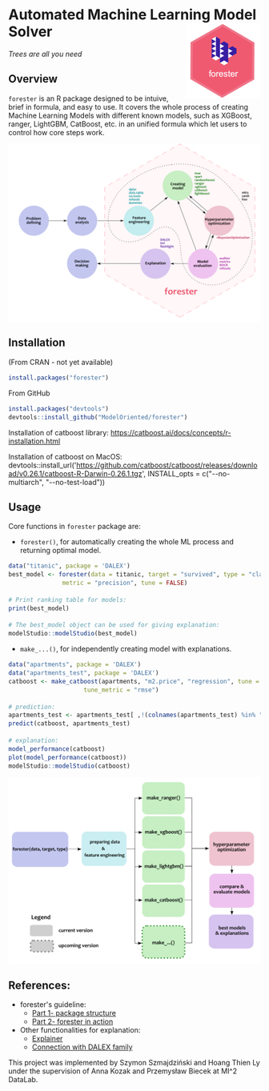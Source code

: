 # Automated Machine Learning Model Solver <img src="man/figures/logo.png" align="right" width="150"/>


_Trees are all you need_

## Overview

`forester` is an R package designed to be intuive, brief in formula, and easy to use. It covers the whole process of creating Machine Learning Models with different known models, such as XGBoost, ranger, LightGBM, CatBoost, etc. in an unified formula which let users to control how core steps work.

<img src="man/figures/graph.png" align="center" width="600"/>



## Installation

(From CRAN - not yet available)

``` r
install.packages("forester")
```


From GitHub

``` r
install.packages("devtools")
devtools::install_github("ModelOriented/forester")
```

Installation of catboost library:  https://catboost.ai/docs/concepts/r-installation.html

Installation of catboost on MacOS: devtools::install_url('https://github.com/catboost/catboost/releases/download/v0.26.1/catboost-R-Darwin-0.26.1.tgz', INSTALL_opts = c("--no-multiarch", "--no-test-load")) 

## Usage
Core functions in `forester` package are:
- `forester()`, for automatically creating the whole ML process and returning optimal model.

``` r
data("titanic", package = 'DALEX') 
best_model <- forester(data = titanic, target = "survived", type = "classification",
		       metric = "precision", tune = FALSE)

# Print ranking table for models:
print(best_model)

# The best_model object can be used for giving explanation:
modelStudio::modelStudio(best_model)
```


- `make_...()`, for independently creating model with explanations.

``` r
data("apartments", package = 'DALEX') 
data("apartments_test", package = 'DALEX')
catboost <- make_catboost(apartments, "m2.price", "regression", tune = TRUE, 
		             tune_metric = "rmse") 

# prediction:
apartments_test <- apartments_test[ ,!(colnames(apartments_test) %in% "m2.price")]
predict(catboost, apartments_test)

# explanation:
model_performance(catboost)
plot(model_performance(catboost))
modelStudio::modelStudio(catboost)
```

<img src="man/figures/forester_diagram.png" align="center" width="600"/>


## References:
- forester's guideline:
   - [Part 1- package structure](https://medium.com/responsibleml/forester-an-automl-r-package-for-tree-based-models-7065fd025af4)
   - [Part 2- forester in action](https://medium.com/responsibleml/guide-through-jungle-of-models-whats-more-about-the-forester-r-package-a135d1882676)
- Other functionalities for explanation:
   - [Explainer](https://rdrr.io/cran/DALEX/man/explain.html)
   - [Connection with DALEX family](https://github.com/ModelOriented/DALEX)


This project was implemented by Szymon Szmajdziński and Hoang Thien Ly under the supervision of Anna Kozak and Przemysław Biecek at MI^2 DataLab.
